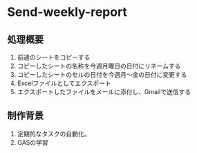 # Send-weekly-report
## 処理概要
1. 前週のシートをコピーする
2. コピーしたシートの名称を今週月曜日の日付にリネームする
3. コピーしたシートのセルの日付を今週月～金の日付に変更する
4. Excelファイルとしてエクスポート
5. エクスポートしたファイルをメールに添付し、Gmailで送信する

## 制作背景
1. 定期的なタスクの自動化。
2. GASの学習
